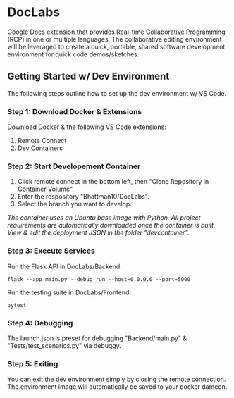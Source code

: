 # DocLabs

Google Docs extension that provides Real-time Collaborative Programming (RCP) in one or multiple languages. The collaborative editing environment will be leveraged to create a quick, portable, shared software development environment for quick code demos/sketches.

## Getting Started w/ Dev Environment

The following steps outline how to set up the dev environment w/ VS Code.

### Step 1: Download Docker & Extensions

Download Docker & the following VS Code extensions:
1. Remote Connect
2. Dev Containers

### Step 2: Start Developement Container

1. Click remote connect in the bottom left, then "Clone Repository in Container Volume".
2. Enter the respository "Bhattman10/DocLabs".
3. Select the branch you want to develop.

*The container uses an Ubuntu base image with Python. All project requirements are automatically downloaded once the container is built. View & edit the deployment JSON in the folder "devcontainer".*

### Step 3: Execute Services

Run the Flask API in DocLabs/Backend:
```
flask --app main.py --debug run --host=0.0.0.0 --port=5000
```
Run the testing suite in DocLabs/Frontend:
```
pytest
```
### Step 4: Debugging

The launch.json is preset for debugging "Backend/main.py" & "Tests/test_scenarios.py" via debuggy.

### Step 5: Exiting

You can exit the dev environment simply by closing the remote connection. The environment image will automatically be saved to your docker dameon.